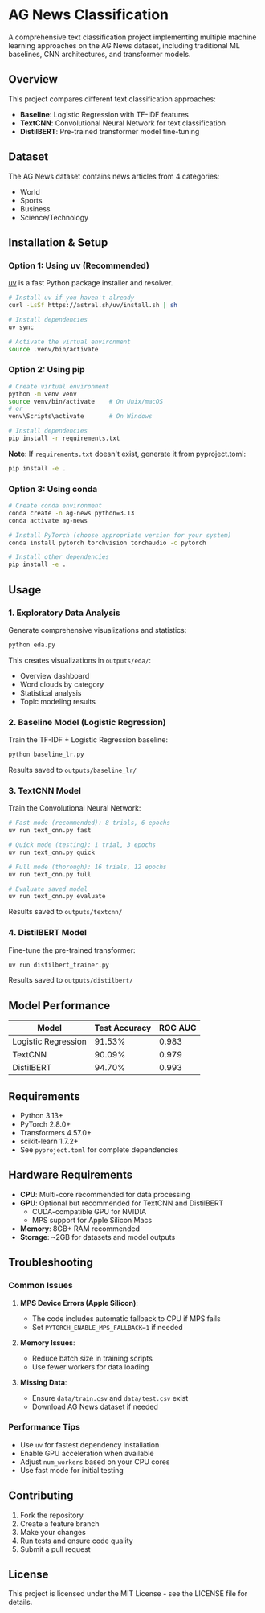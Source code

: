 # AG News Classification

A comprehensive text classification project implementing multiple machine learning approaches on the AG News dataset, including traditional ML baselines, CNN architectures, and transformer models.

## Overview

This project compares different text classification approaches:

- **Baseline**: Logistic Regression with TF-IDF features
- **TextCNN**: Convolutional Neural Network for text classification
- **DistilBERT**: Pre-trained transformer model fine-tuning

## Dataset

The AG News dataset contains news articles from 4 categories:
- World
- Sports  
- Business
- Science/Technology

## Installation & Setup

### Option 1: Using uv (Recommended)

[uv](https://github.com/astral-sh/uv) is a fast Python package installer and resolver.

```bash
# Install uv if you haven't already
curl -LsSf https://astral.sh/uv/install.sh | sh

# Install dependencies
uv sync

# Activate the virtual environment
source .venv/bin/activate
```

### Option 2: Using pip

```bash
# Create virtual environment
python -m venv venv
source venv/bin/activate    # On Unix/macOS
# or
venv\Scripts\activate       # On Windows

# Install dependencies
pip install -r requirements.txt
```

**Note**: If `requirements.txt` doesn't exist, generate it from pyproject.toml:
```bash
pip install -e .
```

### Option 3: Using conda

```bash
# Create conda environment
conda create -n ag-news python=3.13
conda activate ag-news

# Install PyTorch (choose appropriate version for your system)
conda install pytorch torchvision torchaudio -c pytorch

# Install other dependencies
pip install -e .
```

## Usage

### 1. Exploratory Data Analysis

Generate comprehensive visualizations and statistics:

```bash
python eda.py
```

This creates visualizations in `outputs/eda/`:
- Overview dashboard
- Word clouds by category
- Statistical analysis
- Topic modeling results

### 2. Baseline Model (Logistic Regression)

Train the TF-IDF + Logistic Regression baseline:

```bash
python baseline_lr.py
```

Results saved to `outputs/baseline_lr/`

### 3. TextCNN Model

Train the Convolutional Neural Network:

```bash
# Fast mode (recommended): 8 trials, 6 epochs
uv run text_cnn.py fast

# Quick mode (testing): 1 trial, 3 epochs  
uv run text_cnn.py quick

# Full mode (thorough): 16 trials, 12 epochs
uv run text_cnn.py full

# Evaluate saved model
uv run text_cnn.py evaluate
```

Results saved to `outputs/textcnn/`

### 4. DistilBERT Model

Fine-tune the pre-trained transformer:

```bash
uv run distilbert_trainer.py
```

Results saved to `outputs/distilbert/`

## Model Performance

| Model | Test Accuracy | ROC AUC |
|-------|--------------|---------|
| Logistic Regression | 91.53% | 0.983 |
| TextCNN | 90.09% | 0.979 |
| DistilBERT | 94.70% | 0.993 |

## Requirements

- Python 3.13+
- PyTorch 2.8.0+
- Transformers 4.57.0+
- scikit-learn 1.7.2+
- See `pyproject.toml` for complete dependencies

## Hardware Requirements

- **CPU**: Multi-core recommended for data processing
- **GPU**: Optional but recommended for TextCNN and DistilBERT
  - CUDA-compatible GPU for NVIDIA
  - MPS support for Apple Silicon Macs
- **Memory**: 8GB+ RAM recommended
- **Storage**: ~2GB for datasets and model outputs

## Troubleshooting

### Common Issues

1. **MPS Device Errors (Apple Silicon)**:
   - The code includes automatic fallback to CPU if MPS fails
   - Set `PYTORCH_ENABLE_MPS_FALLBACK=1` if needed

2. **Memory Issues**:
   - Reduce batch size in training scripts
   - Use fewer workers for data loading

3. **Missing Data**:
   - Ensure `data/train.csv` and `data/test.csv` exist
   - Download AG News dataset if needed

### Performance Tips

- Use `uv` for fastest dependency installation
- Enable GPU acceleration when available
- Adjust `num_workers` based on your CPU cores
- Use fast mode for initial testing

## Contributing

1. Fork the repository
2. Create a feature branch
3. Make your changes
4. Run tests and ensure code quality
5. Submit a pull request

## License

This project is licensed under the MIT License - see the LICENSE file for details.